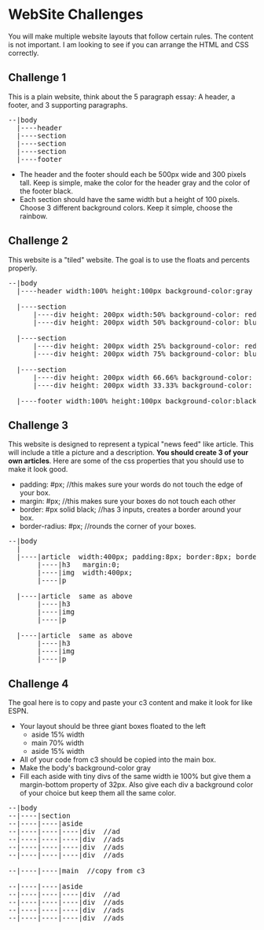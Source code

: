 # WebSite Challenges

You will make multiple website layouts that follow certain rules.  The content is not important.  I am looking to see if you can arrange the HTML and CSS correctly.

## Challenge 1
This is a plain website, think about the 5 paragraph essay: A header, a footer, and 3 supporting paragraphs.
<pre>
--|body
  |----header
  |----section
  |----section
  |----section
  |----footer
</pre>
-  The header and the footer should each be 500px wide and 300 pixels tall.  Keep is simple, make the color for the header gray and the color of the footer black.
-  Each section should have the same width but a height of 100 pixels.  Choose 3 different background colors.  Keep it simple, choose the rainbow.

## Challenge 2
This website is a "tiled" website.  The goal is to use the floats and percents properly.
<pre>
--|body
  |----header width:100% height:100px background-color:gray

  |----section
      |----div height: 200px width:50% background-color: red
      |----div height: 200px width 50% background-color: blue

  |----section
      |----div height: 200px width 25% background-color: red
      |----div height: 200px width 75% background-color: blue

  |----section
      |----div height: 200px width 66.66% background-color: red
      |----div height: 200px width 33.33% background-color: blue

  |----footer width:100% height:100px background-color:black
</pre>

## Challenge 3
This website is designed to represent a typical "news feed" like article.  This will include a title a picture and a description.  **You should create 3 of your own articles**.  Here are some of the css properties that you should use to make it look good.

-  padding: #px;  //this makes sure your words do not touch the edge of your box.
-  margin: #px;  //this makes sure your boxes do not touch each other
-  border: #px solid black;  //has 3 inputs, creates a border around your box.
-  border-radius: #px; //rounds the corner of your boxes.

<pre>
--|body
  |
  |----|article  width:400px; padding:8px; border:8px; border-radius:4px;
       |----|h3   margin:0;
       |----|img  width:400px;
       |----|p

  |----|article  same as above
       |----|h3   
       |----|img  
       |----|p

  |----|article  same as above
       |----|h3   
       |----|img  
       |----|p
</pre>

## Challenge 4
The goal here is to copy and paste your c3 content and make it look for like ESPN.

-  Your layout should be three giant boxes floated to the left
    -  aside  15% width
    -  main 70% width
    -  aside 15% width
-  All of your code from c3 should be copied into the main box.
-  Make the body's background-color gray
-  Fill each aside with tiny divs of the same width ie 100% but give them a margin-bottom property of 32px.  Also give each div a background color of your choice but keep them all the same color.
<pre>
--|body
--|----|section
--|----|----|aside
--|----|----|----|div  //ad
--|----|----|----|div  //ads
--|----|----|----|div  //ads
--|----|----|----|div  //ads

--|----|----|main  //copy from c3

--|----|----|aside
--|----|----|----|div  //ad
--|----|----|----|div  //ads
--|----|----|----|div  //ads
--|----|----|----|div  //ads
</pre>
